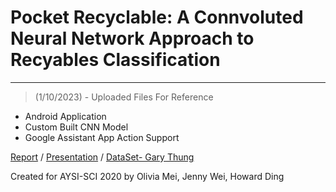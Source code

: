 # Pocket Recyclable: A Connvoluted Neural Network Approach to Recyables Classification
---
> (1/10/2023) - Uploaded Files For Reference
* Android Application
* Custom Built CNN Model
* Google Assistant App Action Support

[Report](https://docs.google.com/document/d/1_7OHXBGDFdqqCuL2pFZkR8Ryo9t0oDtrTQ92OJ7zncA/edit?usp=sharing) / [Presentation](https://docs.google.com/presentation/d/1thV1yt16eG8zLkwyCqiquOC14_LTlbOxZaIC-NGKDwg/edit?usp=sharing) / [DataSet- Gary Thung](https://github.com/garythung/trashnet)

Created for AYSI-SCI 2020 by Olivia Mei, Jenny Wei, Howard Ding
 


